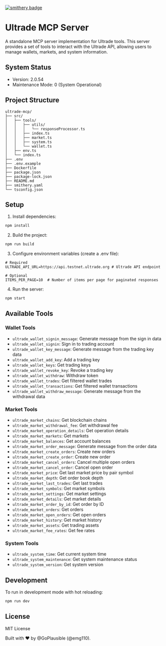 [![smithery badge](https://smithery.ai/badge/@ultrade-org/ultrade-mcp)](https://smithery.ai/server/@ultrade-org/ultrade-mcp)
# Ultrade MCP Server

A standalone MCP server implementation for Ultrade tools. This server provides a set of tools to interact with the Ultrade API, allowing users to manage wallets, markets, and system information.

## System Status
- Version: 2.0.54
- Maintenance Mode: 0 (System Operational)

## Project Structure
```
ultrade-mcp/
├── src/
│   ├── tools/
│   │   ├── utils/
│   │   │   └── responseProcessor.ts
│   │   ├── index.ts
│   │   ├── market.ts
│   │   ├── system.ts
│   │   └── wallet.ts
│   ├── env.ts
│   └── index.ts
├── .env
├── .env.example
├── Dockerfile
├── package.json
├── package-lock.json
├── README.md
├── smithery.yaml
└── tsconfig.json
```

## Setup

1. Install dependencies:
```bash
npm install
```

2. Build the project:
```bash
npm run build
```

3. Configure environment variables (create a .env file):
```env
# Required
ULTRADE_API_URL=https://api.testnet.ultrade.org # Ultrade API endpoint

# Optional
ITEMS_PER_PAGE=10  # Number of items per page for paginated responses
```

4. Run the server:
```bash
npm start
```

## Available Tools

### Wallet Tools
- `ultrade_wallet_signin_message`: Generate message from the sign in data
- `ultrade_wallet_signin`: Sign in to trading account
- `ultrade_wallet_key_message`: Generate message from the trading key data
- `ultrade_wallet_add_key`: Add a trading key
- `ultrade_wallet_keys`: Get trading keys
- `ultrade_wallet_revoke_key`: Revoke a trading key
- `ultrade_wallet_withdraw`: Withdraw token
- `ultrade_wallet_trades`: Get filtered wallet trades
- `ultrade_wallet_transactions`: Get filtered wallet transactions
- `ultrade_wallet_withdraw_message`: Generate message from the withdrawal data

### Market Tools
- `ultrade_market_chains`: Get blockchain chains
- `ultrade_market_withdrawal_fee`: Get withdrawal fee
- `ultrade_market_operation_details`: Get operation details
- `ultrade_market_markets`: Get markets
- `ultrade_market_balances`: Get account balances
- `ultrade_market_order_message`: Generate message from the order data
- `ultrade_market_create_orders`: Create new orders
- `ultrade_market_create_order`: Create new order
- `ultrade_market_cancel_orders`: Cancel multiple open orders
- `ultrade_market_cancel_order`: Cancel open order
- `ultrade_market_price`: Get last market price by pair symbol
- `ultrade_market_depth`: Get order book depth
- `ultrade_market_last_trades`: Get last trades
- `ultrade_market_symbols`: Get market symbols
- `ultrade_market_settings`: Get market settings
- `ultrade_market_details`: Get market details
- `ultrade_market_order_by_id`: Get order by ID
- `ultrade_market_orders`: Get orders
- `ultrade_market_open_orders`: Get open orders
- `ultrade_market_history`: Get market history
- `ultrade_market_assets`: Get trading assets
- `ultrade_market_fee_rates`: Get fee rates

### System Tools
- `ultrade_system_time`: Get current system time
- `ultrade_system_maintenance`: Get system maintenance status
- `ultrade_system_version`: Get system version

## Development

To run in development mode with hot reloading:
```bash
npm run dev
```


## License
MIT License

Built with ❤️ by @GoPlausible (@emg110).

